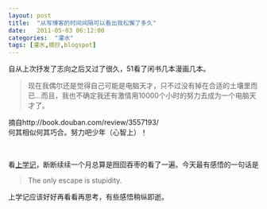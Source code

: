 ```yaml
---
layout: post
title:  "从写博客的时间间隔可以看出我松懈了多久"
date:   2011-05-03 06:12:00
categories:	 "灌水"
tags: [灌水,摘抄,blogspot]
---
```




自从上次抒发了志向之后又过了很久，51看了闲书几本漫画几本。

>现在我偶尔还是觉得自己可能是电脑天才，只不过没有掉在合适的土壤里而已…而且，我也不确定我还有激情用10000个小时的努力去成为一个电脑天才了。

摘自http://book.douban.com/review/3557193/  
何其相似何其巧合。努力吧少年（心智上）！


<br>

看[上学记](http://book.douban.com/subject/1859140/)，断断续续一个月总算是囫囵吞枣的看了一遍。今天最有感悟的一句话是
>The only escape is stupidity.


上学记应该好好再看看再思考，有些感悟稍纵即逝。